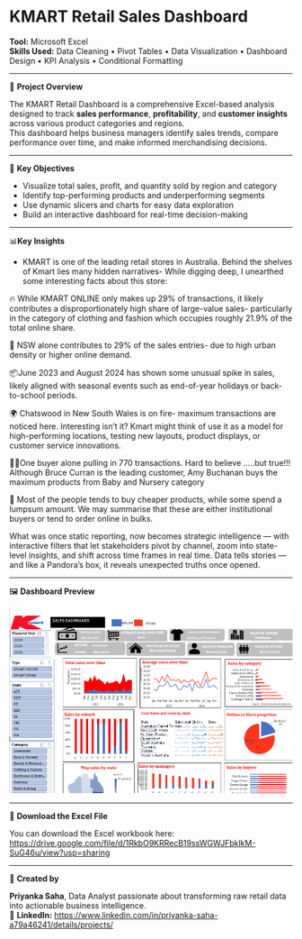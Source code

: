 # KMART Retail Sales Dashboard

**Tool:** Microsoft Excel  
**Skills Used:** Data Cleaning • Pivot Tables • Data Visualization • Dashboard Design • KPI Analysis • Conditional Formatting  

---

📖 **Project Overview**

The KMART Retail Dashboard is a comprehensive Excel-based analysis designed to track **sales performance**, **profitability**, and **customer insights** across various product categories and regions.  
This dashboard helps business managers identify sales trends, compare performance over time, and make informed merchandising decisions.

---

🎯 **Key Objectives**

- Visualize total sales, profit, and quantity sold by region and category  
- Identify top-performing products and underperforming segments  
- Use dynamic slicers and charts for easy data exploration  
- Build an interactive dashboard for real-time decision-making  

---

📊**Key Insights**

- KMART is one of the leading retail stores in Australia. 
Behind the shelves of Kmart lies many hidden narratives- While digging deep, I unearthed some interesting facts about this store:

🔥 While KMART ONLINE only makes up 29% of transactions, it likely contributes a disproportionately high share of large-value sales- particularly in the category of clothing and fashion which occupies roughly 21.9% of the total online share.

📍 NSW alone contributes to 29% of the sales entries- due to high urban density or higher online demand.

📦June 2023 and August 2024 has shown some unusual spike in sales, likely aligned with seasonal events such as end-of-year holidays or back-to-school periods.

🌍 Chatswood in New South Wales is on fire- maximum transactions are noticed here. Interesting isn’t it? Kmart might think of use it as a model for high-performing locations, testing new layouts, product displays, or customer service innovations.

🧍‍♀️One buyer alone pulling in 770 transactions. Hard to believe …..but true!!! Although Bruce Curran is the leading customer, Amy Buchanan buys the maximum products from Baby and Nursery category

🎯 Most of the people tends to buy cheaper products, while some spend a lumpsum amount. We may summarise that these are either institutional buyers or tend to order online in bulks. 

What was once static reporting, now becomes strategic intelligence — with interactive filters that let stakeholders pivot by channel, zoom into state-level insights, and shift across time frames in real time.
Data tells stories — and like a Pandora’s box, it reveals unexpected truths once opened.

---

🖼️ **Dashboard Preview**

![KMART](https://github.com/priyankasaha-bit/KMART-Retail-dashboard/blob/main/KMART%20Screen%20shot.png?raw=true)

-----

📂 **Download the Excel File**

You can download the Excel workbook here:  
https://drive.google.com/file/d/1RkbO9KRRecB19ssWGWJFbklkM-SuG46u/view?usp=sharing

---

💬 **Created by**

**Priyanka Saha**, Data Analyst passionate about transforming raw retail data into actionable business intelligence.  
📧 **LinkedIn:** https://www.linkedin.com/in/priyanka-saha-a79a46241/details/projects/
